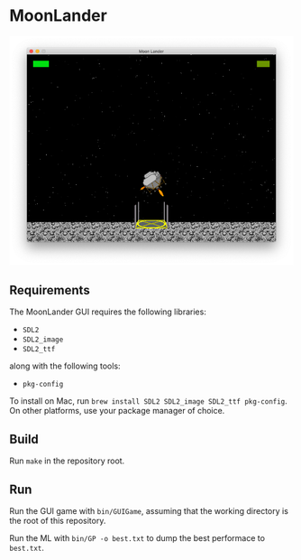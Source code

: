 # MoonLander

![Screenshot](img/screenshot.png?raw=true "The game in action")

## Requirements

The MoonLander GUI requires the following libraries:

- `SDL2`
- `SDL2_image`
- `SDL2_ttf`

along with the following tools:

- `pkg-config`

To install on Mac, run `brew install SDL2 SDL2_image SDL2_ttf pkg-config`. On other
platforms, use your package manager of choice.

## Build

Run `make` in the repository root.

## Run

Run the GUI game with `bin/GUIGame`, assuming that the working directory is
the root of this repository.

Run the ML with `bin/GP -o best.txt` to dump the best performace to `best.txt`.
